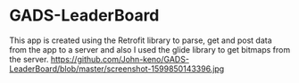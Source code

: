 # GADS-LeaderBoard
This app is created using the Retrofit library to parse, get and post data from the app to a server and also I used the glide library to get bitmaps from the server.
https://github.com/John-keno/GADS-LeaderBoard/blob/master/screenshot-1599850143396.jpg
